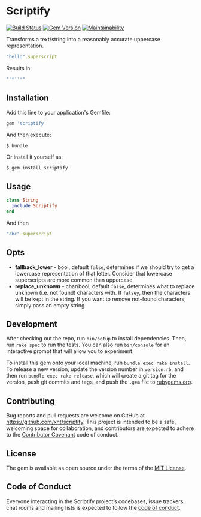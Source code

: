 # Scriptify

[![Build Status](https://travis-ci.org/xnt/scriptify.svg?branch=master)](https://travis-ci.org/xnt/scriptify)
[![Gem Version](https://badge.fury.io/rb/scriptify.svg)](https://badge.fury.io/rb/scriptify)
[![Maintainability](https://api.codeclimate.com/v1/badges/41a32a4fe69d448428fd/maintainability)](https://codeclimate.com/github/xnt/scriptify/maintainability)

Transforms a text/string into a reasonably accurate uppercase representation.

```ruby
"hello".superscript
```

Results in:

```ruby
"ʰᵉˡˡᵒ"
```

## Installation

Add this line to your application's Gemfile:

```ruby
gem 'scriptify'
```

And then execute:

    $ bundle

Or install it yourself as:

    $ gem install scriptify

## Usage

```ruby
class String
  include Scriptify
end
```

And then

```ruby
"abc".superscript
```

## Opts

* **fallback_lower** - bool, default `false`, determines if we should try to get a lowercase
  representation of that letter. Consider that lowercase superscripts are more common than uppercase
* **replace_unknown** - char/bool, default `false`, determines what to replace unknown (i.e. not
  found) characters with. If `falsey`, then the characters will be kept in the string. If you want to
  remove not-found characters, simply pass an empty string

## Development

After checking out the repo, run `bin/setup` to install dependencies. Then, run `rake spec` to run the tests. You can also run `bin/console` for an interactive prompt that will allow you to experiment.

To install this gem onto your local machine, run `bundle exec rake install`. To release a new version, update the version number in `version.rb`, and then run `bundle exec rake release`, which will create a git tag for the version, push git commits and tags, and push the `.gem` file to [rubygems.org](https://rubygems.org).

## Contributing

Bug reports and pull requests are welcome on GitHub at https://github.com/xnt/scriptify. This project is intended to be a safe, welcoming space for collaboration, and contributors are expected to adhere to the [Contributor Covenant](http://contributor-covenant.org) code of conduct.

## License

The gem is available as open source under the terms of the [MIT License](https://opensource.org/licenses/MIT).

## Code of Conduct

Everyone interacting in the Scriptify project’s codebases, issue trackers, chat rooms and mailing lists is expected to follow the [code of conduct](https://github.com/xnt/scriptify/blob/master/CODE_OF_CONDUCT.md).

